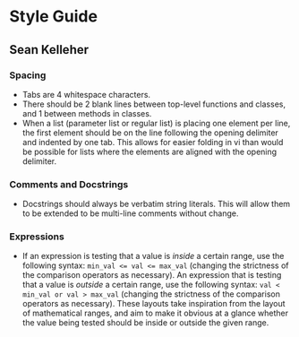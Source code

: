 Style Guide
===========

Sean Kelleher
-------------

### Spacing

+ Tabs are 4 whitespace characters.
+ There should be 2 blank lines between top-level functions and classes, and 1
  between methods in classes.
+ When a list (parameter list or regular list) is placing one element per line,
  the first element should be on the line following the opening delimiter and
  indented by one tab. This allows for easier folding in vi than would be
  possible for lists where the elements are aligned with the opening delimiter.

### Comments and Docstrings

+ Docstrings should always be verbatim string literals. This will allow them to
  be extended to be multi-line comments without change.

### Expressions

+ If an expression is testing that a value is _inside_ a certain range, use the
  following syntax: `min_val <= val <= max_val` (changing the strictness of the
  comparison operators as necessary). An expression that is testing that a value
  is _outside_ a certain range, use the following syntax:
  `val < min_val or val > max_val` (changing the strictness of the comparison
  operators as necessary). These layouts take inspiration from the layout of
  mathematical ranges, and aim to make it obvious at a glance whether the value
  being tested should be inside or outside the given range.
